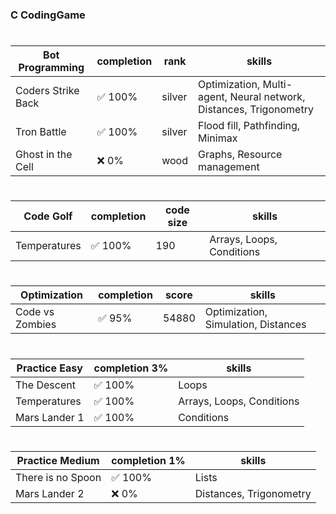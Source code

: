 ### C CodingGame
 #
 | Bot Programming | completion | rank | skills |
 | - | - | - | - |
 | Coders Strike Back | :white_check_mark: 100% | silver | Optimization, Multi-agent, Neural network, Distances, Trigonometry |
 | Tron Battle | :white_check_mark: 100% | silver | Flood fill, Pathfinding, Minimax |
 | Ghost in the Cell | :x: 0% | wood | Graphs, Resource management |
 #
 | Code Golf | completion | code size | skills |
 | - | - | - | - |
 | Temperatures | :white_check_mark: 100% | 190 | Arrays, Loops, Conditions |
 #
 | Optimization | completion | score | skills |
 | - | - | - | - |
 | Code vs Zombies | :white_check_mark: 95% | 54880 | Optimization, Simulation, Distances |
 #
 | Practice Easy | completion 3% | skills |
 | - | - | - |
 | The Descent | :white_check_mark: 100% | Loops |
 | Temperatures | :white_check_mark: 100% | Arrays, Loops, Conditions |
 | Mars Lander 1 | :white_check_mark: 100% | Conditions |
 #
 | Practice Medium | completion 1% | skills |
 | - | - | - |
 | There is no Spoon | :white_check_mark: 100% | Lists |
 | Mars Lander 2 | :x: 0% | Distances, Trigonometry |
